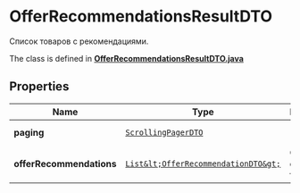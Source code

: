 

# OfferRecommendationsResultDTO

Список товаров с рекомендациями.

The class is defined in **[OfferRecommendationsResultDTO.java](../../src/main/java/org/openapitools/model/OfferRecommendationsResultDTO.java)**

## Properties

Name | Type | Description | Notes
------------ | ------------- | ------------- | -------------
**paging** | [`ScrollingPagerDTO`](ScrollingPagerDTO.md) |  |  [optional property]
**offerRecommendations** | [`List&lt;OfferRecommendationDTO&gt;`](OfferRecommendationDTO.md) | Страница списка товаров. | 




